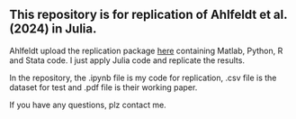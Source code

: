 ## This repository is for replication of Ahlfeldt et al. (2024) in Julia.

Ahlfeldt upload the replication package [here](https://github.com/Ahlfeldt/ABRSQOL-toolkit) containing Matlab, Python, R and Stata code. I just apply Julia code and replicate the results.

In the repository, the .ipynb file is my code for replication, .csv file is the dataset for test and .pdf file is their working paper.

If you have any questions, plz contact me.
